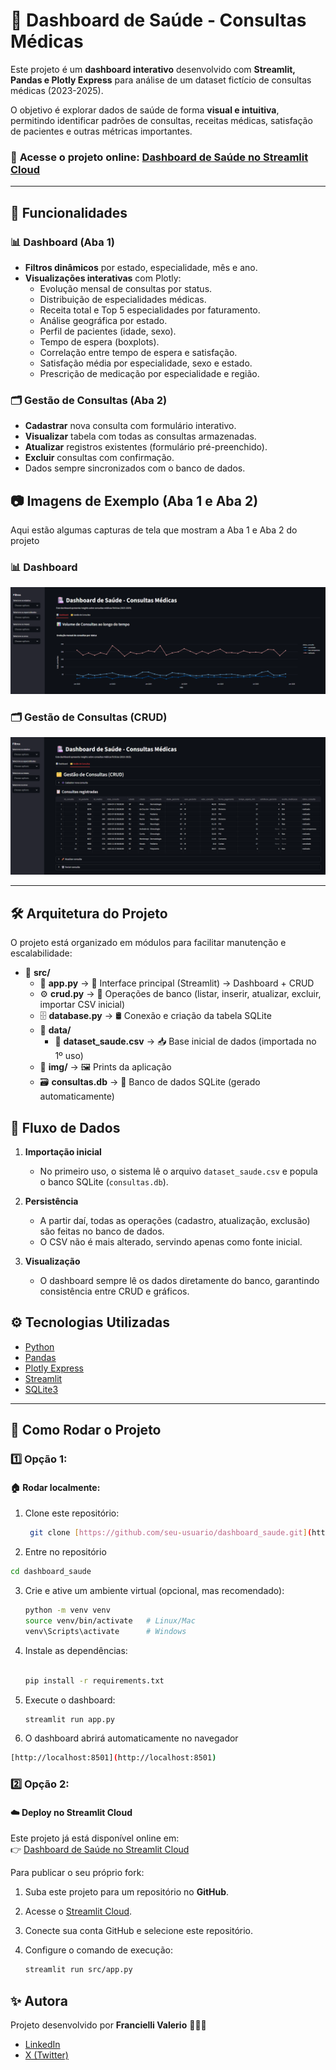 # 🏥 Dashboard de Saúde - Consultas Médicas

Este projeto é um **dashboard interativo** desenvolvido com **Streamlit, Pandas e Plotly Express** para análise de um dataset fictício de consultas médicas (2023-2025).

O objetivo é explorar dados de saúde de forma **visual e intuitiva**, permitindo identificar padrões de consultas, receitas médicas, satisfação de pacientes e outras métricas importantes.


### 📌 **Acesse o projeto online:** [Dashboard de Saúde no Streamlit Cloud](https://dashboardsaude.streamlit.app/)

---

## 🚀 Funcionalidades

### 📊 **Dashboard (Aba 1)**
- **Filtros dinâmicos** por estado, especialidade, mês e ano.
- **Visualizações interativas** com Plotly:
  - Evolução mensal de consultas por status.
  - Distribuição de especialidades médicas.
  - Receita total e Top 5 especialidades por faturamento.
  - Análise geográfica por estado.
  - Perfil de pacientes (idade, sexo).
  - Tempo de espera (boxplots).
  - Correlação entre tempo de espera e satisfação.
  - Satisfação média por especialidade, sexo e estado.
  - Prescrição de medicação por especialidade e região.

### 🗂️ **Gestão de Consultas (Aba 2)**
- **Cadastrar** nova consulta com formulário interativo.
- **Visualizar** tabela com todas as consultas armazenadas.
- **Atualizar** registros existentes (formulário pré-preenchido).
- **Excluir** consultas com confirmação.
- Dados sempre sincronizados com o banco de dados.

## 📷 Imagens de Exemplo (Aba 1 e Aba 2)

Aqui estão algumas capturas de tela que mostram a Aba 1 e Aba 2 do projeto

### 📊 Dashboard
![Dashboard](img/pag_inicial.png)

### 🗂️ Gestão de Consultas (CRUD)
![Gestão de Consultas](img/gestao_consultas.png)

---
## 🛠️ Arquitetura do Projeto

O projeto está organizado em módulos para facilitar manutenção e escalabilidade:

- 📂 **src/**
  - 📄 **app.py** → 🎨 Interface principal (Streamlit) → Dashboard + CRUD
  - ⚙️ **crud.py** → 🔄 Operações de banco (listar, inserir, atualizar, excluir, importar CSV inicial)
  - 🗄️ **database.py** → 🛢️ Conexão e criação da tabela SQLite
  - 📂 **data/**
    - 📑 **dataset_saude.csv** → 📥 Base inicial de dados (importada no 1º uso)
  - 📂 **img/** → 🖼️ Prints da aplicação
  - 🗃️ **consultas.db** → 📌 Banco de dados SQLite (gerado automaticamente)

## 💾 Fluxo de Dados

1. **Importação inicial**  
   - No primeiro uso, o sistema lê o arquivo `dataset_saude.csv` e popula o banco SQLite (`consultas.db`).

2. **Persistência**  
   - A partir daí, todas as operações (cadastro, atualização, exclusão) são feitas no banco de dados.
   - O CSV não é mais alterado, servindo apenas como fonte inicial.

3. **Visualização**  
   - O dashboard sempre lê os dados diretamente do banco, garantindo consistência entre CRUD e gráficos.


## ⚙️ Tecnologias Utilizadas

* [Python](https://www.python.org/)
* [Pandas](https://pandas.pydata.org/)
* [Plotly Express](https://plotly.com/python/plotly-express/)
* [Streamlit](https://streamlit.io/)
* [SQLite3](https://www.sqlite.org/)
---
## 🚀 Como Rodar o Projeto

### 1️⃣ Opção 1:

#### 🏠 Rodar localmente:

1. Clone este repositório:

   ```bash
    git clone [https://github.com/seu-usuario/dashboard_saude.git](https://github.com/seu-usuario/dashboard_saude.git)
   
2. Entre no repositório

  ``` bash
cd dashboard_saude

  ````

3. Crie e ative um ambiente virtual (opcional, mas recomendado):

   ```bash
   python -m venv venv
   source venv/bin/activate   # Linux/Mac
   venv\Scripts\activate      # Windows

4. Instale as dependências:

   ```bash

   pip install -r requirements.txt

5. Execute o dashboard:

   ```bash
   streamlit run app.py

6. O dashboard abrirá automaticamente no navegador 

  ``` bash
[http://localhost:8501](http://localhost:8501)
  
  ```
### 2️⃣ Opção 2:
#### ☁️ Deploy no Streamlit Cloud

Este projeto já está disponível online em:  
👉 [Dashboard de Saúde no Streamlit Cloud](https://dashboardsaude.streamlit.app/)

Para publicar o seu próprio fork:

1. Suba este projeto para um repositório no **GitHub**.  
2. Acesse o [Streamlit Cloud](https://streamlit.io/cloud).  
3. Conecte sua conta GitHub e selecione este repositório.  
4. Configure o comando de execução:

   ```bash
   streamlit run src/app.py

## ✨ Autora

Projeto desenvolvido por **Francielli Valerio** 👩🏿‍💻  
- [LinkedIn](https://www.linkedin.com/in/franciellivalerio/)  
- [X (Twitter)](https://x.com/httpsfranverse)
